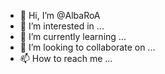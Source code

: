- 👋 Hi, I’m @AlbaRoA
- 👀 I’m interested in ...
- 🌱 I’m currently learning ...
- 💞️ I’m looking to collaborate on ...
- 📫 How to reach me ...

<!---
AlbaRoA/AlbaRoA is a ✨ special ✨ repository because its `README.md` (this file) appears on your GitHub profile.
You can click the Preview link to take a look at your changes.
--->
